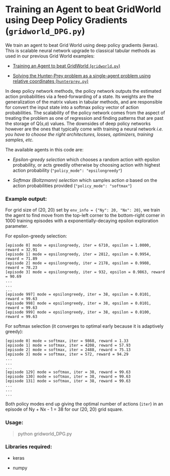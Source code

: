 # Training an Agent to beat GridWorld using Deep Policy Gradients (`gridworld_DPG.py`)

We train an agent to beat Grid World using deep policy gradients (keras). This is scalable neural network upgrade to classical tabular methods as used in our previous Grid World examples:

* [Training an Agent to beat GridWorld (`gridworld.py`)](https://github.com/ankonzoid/Deep-Reinforcement-Learning-Tutorials/blob/master/gridworld)

* [Solving the Hunter-Prey problem as a single-agent problem using relative coordinates (`hunterprey.py`)](https://github.com/ankonzoid/Deep-Reinforcement-Learning-Tutorials/blob/master/hunterprey)

In deep policy network methods, the policy network outputs the estimated action probabilities via a feed-forwarding of a state. Its weights are the generalization of the matrix values in tabular methods, and are responsible for convert the input state into a softmax policy vector of action probabilities. The scalability of the policy network comes from the aspect of treating the problem as one of regression and finding patterns that are past the storage of Q(*s*,*a*) values. The downsides of deep policy networks however are the ones that typically come with training a neural network *i.e. you have to choose the right architectures, losses, optimizers, training samples, etc.*

The available agents in this code are:

* *Epsilon-greedy selection* which chooses a random action with epsilon probability, or acts greedily otherwise by choosing action with highest action probability (`"policy_mode": "epsilongreedy"`) 

* *Softmax (Boltzmann) selection* which samples action *a* based on the action probabilities provided (`"policy_mode": "softmax"`)

### Example output:

For grid size of (20, 20) set by `env_info = {"Ny": 20, "Nx": 20}`, we train the agent to find move from the top-left corner to the bottom-right corner in 1000 training episodes with a exponentially-decaying epsilon exploration parameter. 

For epsilon-greedy selection:

```
[episode 0] mode = epsilongreedy, iter = 6710, epsilon = 1.0000, reward = 32.91
[episode 1] mode = epsilongreedy, iter = 2812, epsilon = 0.9954, reward = 71.89
[episode 2] mode = epsilongreedy, iter = 2178, epsilon = 0.9908, reward = 78.23
[episode 3] mode = epsilongreedy, iter = 932, epsilon = 0.9863, reward = 90.69
...
...
...
[episode 997] mode = epsilongreedy, iter = 38, epsilon = 0.0101, reward = 99.63
[episode 998] mode = epsilongreedy, iter = 38, epsilon = 0.0101, reward = 99.63
[episode 999] mode = epsilongreedy, iter = 38, epsilon = 0.0100, reward = 99.63
```

For softmax selection (it converges to optimal early because it is adaptively greedy):

```
[episode 0] mode = softmax, iter = 9868, reward = 1.33
[episode 1] mode = softmax, iter = 4208, reward = 57.93
[episode 2] mode = softmax, iter = 2488, reward = 75.13
[episode 3] mode = softmax, iter = 572, reward = 94.29
...
...
...
[episode 129] mode = softmax, iter = 38, reward = 99.63
[episode 130] mode = softmax, iter = 38, reward = 99.63
[episode 131] mode = softmax, iter = 38, reward = 99.63
...
...
...
```

Both policy modes end up giving the optimal number of actions (`iter`) in an episode of Ny + Nx - 1 = 38 for our (20, 20) grid square.

### Usage:

> python gridworld_DPG.py

### Libraries required:

* keras

* numpy
